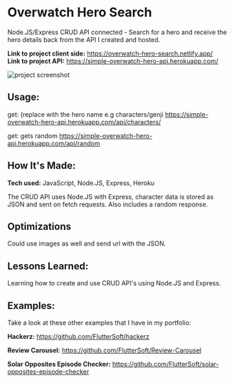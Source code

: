 # Overwatch Hero Search
Node.JS/Express CRUD API connected - Search for a hero and receive the hero details back from the API I created and hosted. 

**Link to project client side:** https://overwatch-hero-search.netlify.app/  
**Link to project API:** https://simple-overwatch-hero-api.herokuapp.com/

![project screenshot](https://i.imgur.com/HbWCiuG.png)

## Usage:
get: (replace <hero name> with the hero name e.g  characters/genji
https://simple-overwatch-hero-api.herokuapp.com/api/characters/<hero name> 

get: gets random 
https://simple-overwatch-hero-api.herokuapp.com/api/random

## How It's Made:

**Tech used:** JavaScript, Node.JS, Express, Heroku

The CRUD API uses Node.JS with Express, character data is stored as JSON and sent on fetch requests. Also includes a random response. 

## Optimizations

Could use images as well and send url with the JSON. 

## Lessons Learned:

Learning how to create and use CRUD API's using Node.JS and Express. 

## Examples:
Take a look at these other examples that I have in my portfolio:

**Hackerz:** https://github.com/FlutterSoft/hackerz

**Review Carousel:** https://github.com/FlutterSoft/Review-Carousel

**Solar Opposites Episode Checker:** https://github.com/FlutterSoft/solar-opposites-episode-checker



